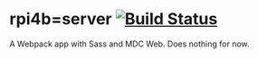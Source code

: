 # rpi4b=server [![Build Status](https://travis-ci.com/wiisportsresort/rpi4b-server.svg?branch=webpack)](https://travis-ci.com/wiisportsresort/rpi4b-server)

A Webpack app with Sass and MDC Web. Does nothing for now.
